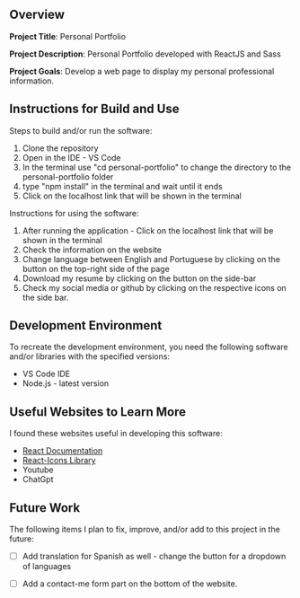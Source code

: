 ## Overview

**Project Title**: Personal Portfolio

**Project Description**: Personal Portfolio developed with ReactJS and Sass

**Project Goals**: Develop a web page to display my personal professional information.

## Instructions for Build and Use

Steps to build and/or run the software:

1. Clone the repository
2. Open in the IDE - VS Code
3. In the terminal use "cd personal-portfolio" to change the directory to the personal-portfolio folder 
4. type "npm install" in the terminal and wait until it ends
5. Click on the localhost link that will be shown in the terminal

Instructions for using the software:

1. After running the application - Click on the localhost link that will be shown in the terminal
2. Check the information on the website
3. Change language between English and Portuguese by clicking on the button on the top-right side of the page
4. Download my resume by clicking on the button on the side-bar
5. Check my social media or github by clicking on the respective icons on the side bar.

## Development Environment 

To recreate the development environment, you need the following software and/or libraries with the specified versions:

*  VS Code IDE
*  Node.js - latest version

## Useful Websites to Learn More

I found these websites useful in developing this software:

* [React Documentation](https://legacy.reactjs.org/docs/getting-started.html)
* [React-Icons Library](https://react-icons.github.io/react-icons/)
* Youtube
* ChatGpt


## Future Work

The following items I plan to fix, improve, and/or add to this project in the future:

* [ ] Add translation for Spanish as well - change the button for a dropdown of languages
* [ ] Add a contact-me form part on the bottom of the website.

